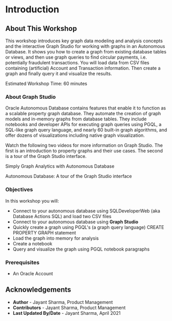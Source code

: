 # Introduction

## About This Workshop

This workshop introduces key graph data modeling and analysis concepts and the interactive Graph Studio for working with graphs in an Autonomous Database. It shows you how to create a graph from existing database tables or views, and then use graph queries to find circular payments, i.e. potentially fraudulent transactions. You will load data from CSV files containing (artificial) Account and Transaction information. Then create a graph and finally query it and visualize the results.

Estimated Workshop Time: 60 minutes

### About Graph Studio
Oracle Autonomous Database contains features that enable it to function as a scalable property graph database. They automate the creation of graph models and in-memory graphs from database tables. They include notebooks and developer APIs for executing graph queries using PGQL, a SQL-like graph query language, and nearly 60 built-in graph algorithms, and offer dozens of visualizations including native graph visualization.

Watch the following two videos for more information on Graph Studio. The first is an introduction to property graphs and their use cases. The second is a tour of the Graph Studio interface. 

[](youtube:eCd-969hrak)   Simply Graph Analytics with Autonomous Database   

[](youtube:S6Q-IJcBkU0)   Autonomous Database: A tour of the Graph Studio interface

### Objectives

In this workshop you will:
* Connect to your autonomous database using SQLDeveloperWeb (aka Database Actions SQL) and load two CSV files
* Connect to your autonomous database using **Graph Studio**
* Quickly create a graph using PGQL's (a graph query language) CREATE PROPERTY GRAPH statement
* Load the graph into memory for analysis
* Create a notebook
* Query and visualize the graph using PGQL notebook paragraphs
 
### Prerequisites

* An Oracle Account
  
  

## Acknowledgements
* **Author** - Jayant Sharma, Product Management
* **Contributors** -  Jayant Sharma, Product Management
* **Last Updated By/Date** - Jayant Sharma, April 2021


